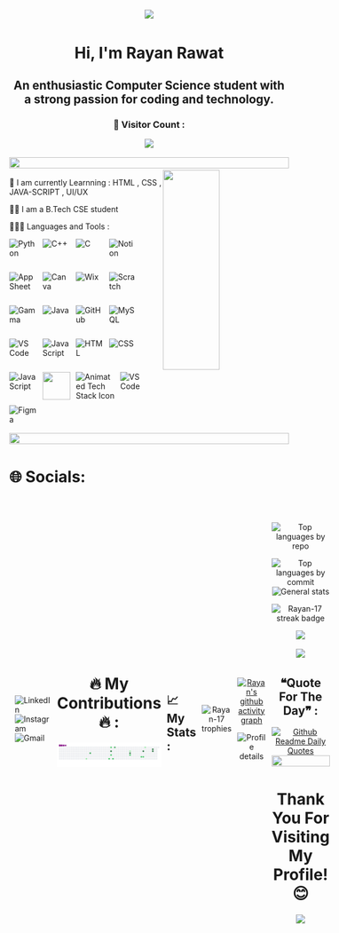 <h2 align="center">
<img src="https://readme-typing-svg.herokuapp.com/?font=Righteous&size=35&center=true&vCenter=true&width=500&height=70&duration=3300&lines=Welcome+To+My+Git-Hub!!+👋🏻;+I'm+Rayan+Rawat;" /></h1>


<h1 align="center">Hi, I'm Rayan Rawat </h1>
<h2 align="center">An enthusiastic Computer Science student with a strong passion for coding and technology.</h2>

</div>
<h3 align ="center"><b> 👀  Visitor Count :</b></h3>
</div>

<p align="center" >   
  <img src="https://profile-counter.glitch.me/Rayan-1737/count.svg" />  
</p>


</div>
<div>
<img src="https://i.imgur.com/dBaSKWF.gif" height="20" width="100%">
<img align="right" height="360" src="https://media1.tenor.com/m/5ry-200hErMAAAAd/hacker-hacker-man.gif" height="45%" width="45%"  />  


<p>🌱 I am currently Learnning :  HTML , CSS , JAVA-SCRIPT , UI/UX </p>

<p>👨‍💻 I am a B.Tech CSE student</p>



🧑🏻‍💻 Languages and Tools : </h3>


<div align="left" style="display: flex; flex-wrap: wrap; gap: 10px; max-width: 450px;">
  <img src="https://techstack-generator.vercel.app/python-icon.svg" alt="Python" width="50" height="50" />
  <img src="https://techstack-generator.vercel.app/cpp-icon.svg" alt="C++" width="50" height="50" />
  <img src="https://skillicons.dev/icons?i=c" alt="C" width="50" height="50" />
  <img src="https://skillicons.dev/icons?i=notion" alt="Notion" width="50" height="50" />
  <img src="https://www.appsheet.com/Content/img/material/appsheet_rebrand_logo.svg" alt="AppSheet" width="50" height="50" />
  <img src="https://media.licdn.com/dms/image/D5612AQGny7xsSSLQ-A/article-cover_image-shrink_600_2000/0/1699480666080?e=2147483647&v=beta&t=3jmL98hJa2MwOmEPsQZ9t3zAH3CjBLEIL-ugNdJ31tY" alt="Canva" width="50" height="50" />
  <img src="https://cdn-icons-png.flaticon.com/512/5968/5968753.png" alt="Wix" width="50" height="50" />
  <img src="https://fullsteam.mit.edu/wp-content/uploads/2020/03/ScratchLogo-300x300.png" alt="Scratch" width="50" height="50" />
  <img src="https://www.wpcrafter.com/wp-content/uploads/2024/08/gamma-1.png" alt="Gamma" width="50" height="50" />
  <img src="https://techstack-generator.vercel.app/java-icon.svg" alt="Java" width="50" height="50" />
  <img src="https://repository-images.githubusercontent.com/403817624/3d10f761-1027-4d0a-9906-48361e466d87" alt="GitHub" width="50" height="50" />
  <img src="https://techstack-generator.vercel.app/mysql-icon.svg" alt="MySQL" width="50" height="50" />
  <img src="https://img.icons8.com/?size=160&id=4d9YPiN04osD&format=png" alt="VS Code" width="50" height="50" />
  <img src="https://techstack-generator.vercel.app/js-icon.svg" alt="JavaScript" width="50" height="50" />
  <img src="https://skillicons.dev/icons?i=html" alt="HTML" width="50" height="50" />
  <img src="https://skillicons.dev/icons?i=css" alt="CSS" width="50" height="50" />
  <img src="https://skillicons.dev/icons?i=js" alt="JavaScript" width="50" height="50" />
  <img src="https://www.computernetworkingnotes.com/wp-content/uploads/ccna-study-guide/images/csg132-01-cisco-packet-tracer.png"  width="50"       height="50" />
  <img src="https://i.pinimg.com/originals/16/21/3f/16213fe0d23aa40c1208ba1594acef50.gif" alt="Animated Tech Stack Icon" width="70"               height="50"/>
  <img src="https://skillicons.dev/icons?i=vscode" alt="VS Code" width="50" height="50" />
  <img src="https://skillicons.dev/icons?i=figma" alt="Figma" width="50" height="50" />
  </div>
  <img src="https://i.imgur.com/dBaSKWF.gif" height="20" width="100%">


# 🌐 Socials:

<br>
<p align="left">

<div style="display: flex; align-items: center; gap: 10px;">

  <a href="https://linkedin.com/in/rayan-rawat-22bb40315" target="_blank" style="all: unset; display: inline-block;">
    <div align="left">
    <img src="https://raw.githubusercontent.com/rahuldkjain/github-profile-readme-generator/master/src/images/icons/Social/linked-in-alt.svg" alt="LinkedIn" height="30" width="40" />
  </a>
      
  <a href="https://instagram.com/rayan.22._" target="_blank" style="all: unset; display: inline-block;">
  <img src="https://raw.githubusercontent.com/rahuldkjain/github-profile-readme-generator/master/src/images/icons/Social/instagram.svg" alt="Instagram" height="30" width="40" />
  </a>
  
  <a href="mailto:rayanrawat26@gmail.com" target="_blank" style="all: unset; display: inline-block;">
    <img src="https://raw.githubusercontent.com/maurodesouza/profile-readme-generator/master/src/assets/icons/social/gmail/default.svg" alt="Gmail" height="30" width="40" />
  
  </a>
</div>

<div align="center">
<h1> 🔥 My Contributions  🔥 :</h1>

![Snake Animation](https://raw.githubusercontent.com/Rayan-1737/Rayan-1737/output/github-contribution-grid-snake.gif)




  
<br>


</div>



  <h2>📈 My Stats : </h2>

<div align="center"> 
  
![Rayan-17 trophies](https://github-readme-stats.vercel.app/api/top-langs/?username=Rayan-1737&theme=blue-green)

</div>


<div align="center"> 

[![Rayan's github activity graph](https://github-readme-activity-graph.vercel.app/graph?username=Rayan-1737&bg_color=1b181b&color=09e8ec&line=04fbd2&point=148cc8&area=true&hide_border=true)](https://github.com/ashutosh00710/github-readme-activity-graph)<br/>


![Profile details](http://github-profile-summary-cards.vercel.app/api/cards/profile-details?username=Rayan-1737&theme=radical)

</div>

<div align = " center"> 

![Top languages by repo](http://github-profile-summary-cards.vercel.app/api/cards/repos-per-language?username=Rayan-1737&theme=radical)

  ![Top languages by commit](http://github-profile-summary-cards.vercel.app/api/cards/most-commit-language?username=Rayan-1737&theme=radical)
![General stats](http://github-profile-summary-cards.vercel.app/api/cards/stats?username=Rayan-1737&theme=radical)

![Rayan-17 streak badge](https://github-readme-streak-stats.herokuapp.com?user=Rayan-1737&theme=blue-green)
 
  ![](http://github-profile-summary-cards.vercel.app/api/cards/productive-time?username=Rayan-1737&theme=2077&utcOffset=8)

 ![](https://github-profile-trophy.vercel.app/?username=Rayan-1737&theme=juicyfresh&row=2&column=4)
<p>

  
 <div align="center">
   
<div align="center">
    <h2> ❝Quote For The Day❞ : </h2>
    <a href="https://github.com/cheehwatang/github-readme-daily-quotes">
        <img src="https://readme-daily-quotes.vercel.app/api?theme=vue" alt="Github Readme Daily Quotes">
    </a>
</div>

<img src="https://i.imgur.com/dBaSKWF.gif" height="20" width="100%">


<h1 align="center"><b> Thank You For Visiting My Profile! 😊  </b></h1>
<img align="center" src="https://lh4.googleusercontent.com/proxy/T8woP5YotaGz9eA-7L2bkezSrxh6rj9gMD_D6Mzuhcizz3rMrvrgecx-VJWvUuqSyrj0cvbCWNymoEI">






